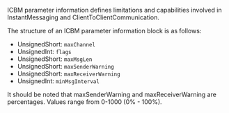 ICBM parameter information defines limitations and capabilities involved in InstantMessaging and ClientToClientCommunication.

The structure of an ICBM parameter information block is as follows:

  * UnsignedShort: `maxChannel`
  * UnsignedInt: `flags`
  * UnsignedShort: `maxMsgLen`
  * UnsignedShort: `maxSenderWarning`
  * UnsignedShort: `maxReceiverWarning`
  * UnsignedInt: `minMsgInterval`

It should be noted that maxSenderWarning and maxReceiverWarning are percentages. Values range from 0-1000 (0% - 100%).
